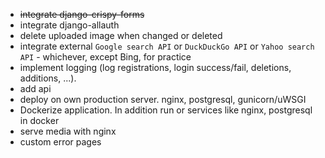 * ~~integrate django-crispy-forms~~
* integrate django-allauth
* delete uploaded image when changed or deleted
* integrate external `Google search API` or `DuckDuckGo API` or `Yahoo search API` - whichever, except Bing, for practice
* implement logging (log registrations, login success/fail, deletions, additions, ...).
* add api
* deploy on own production server. nginx, postgresql, gunicorn/uWSGI
* Dockerize application. In addition run or services like nginx, postgresql in docker
* serve media with nginx
* custom error pages
